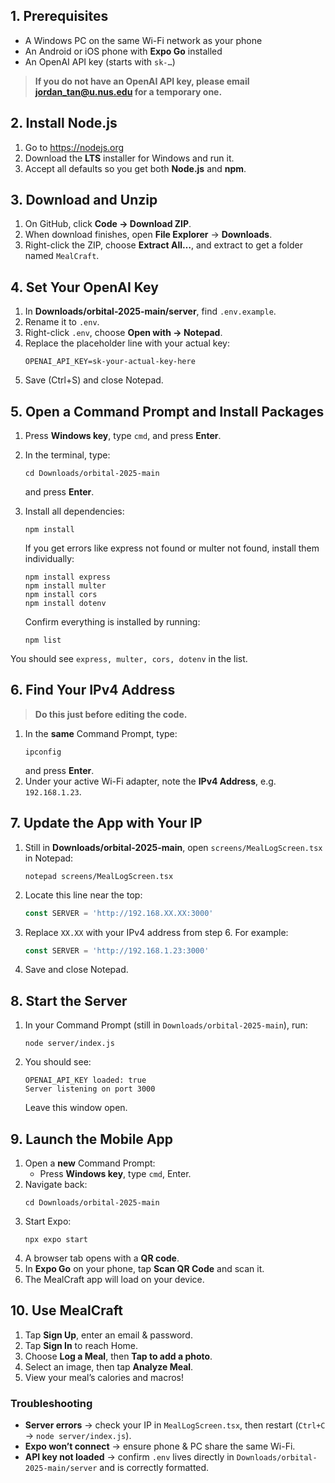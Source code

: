 ## 1. Prerequisites

- A Windows PC on the same Wi-Fi network as your phone  
- An Android or iOS phone with **Expo Go** installed  
- An OpenAI API key (starts with `sk-…`)
  
> **If you do not have an OpenAI API key, please email jordan_tan@u.nus.edu for a temporary one.**


## 2. Install Node.js

1. Go to https://nodejs.org  
2. Download the **LTS** installer for Windows and run it.  
3. Accept all defaults so you get both **Node.js** and **npm**.  


## 3. Download and Unzip

1. On GitHub, click **Code → Download ZIP**.  
2. When download finishes, open **File Explorer** → **Downloads**.  
3. Right-click the ZIP, choose **Extract All…**, and extract to get a folder named `MealCraft`.


## 4. Set Your OpenAI Key

1. In **Downloads/orbital-2025-main/server**, find `.env.example`.  
2. Rename it to `.env`.  
3. Right-click `.env`, choose **Open with → Notepad**.  
4. Replace the placeholder line with your actual key:
   ```
   OPENAI_API_KEY=sk-your-actual-key-here
   ```
5. Save (Ctrl+S) and close Notepad.


## 5. Open a Command Prompt and Install Packages

1. Press **Windows key**, type `cmd`, and press **Enter**.  
2. In the terminal, type:
   ```
   cd Downloads/orbital-2025-main
   ```
   and press **Enter**.  
3. Install all dependencies:
   ```
   npm install
   ```
   If you get errors like express not found or multer not found, install them individually:
   ```
   npm install express
   npm install multer
   npm install cors
   npm install dotenv
   ```
   
   Confirm everything is installed by running:
   ```
   npm list
   ```
You should see ```express, multer, cors, dotenv``` in the list.


## 6. Find Your IPv4 Address

> **Do this just before editing the code.**

1. In the **same** Command Prompt, type:
   ```
   ipconfig
   ```
   and press **Enter**.  
2. Under your active Wi-Fi adapter, note the **IPv4 Address**, e.g. `192.168.1.23`.


## 7. Update the App with Your IP

1. Still in **Downloads/orbital-2025-main**, open `screens/MealLogScreen.tsx` in Notepad:  
   ```
   notepad screens/MealLogScreen.tsx
   ```
2. Locate this line near the top:
   ```ts
   const SERVER = 'http://192.168.XX.XX:3000'
   ```
3. Replace `XX.XX` with your IPv4 address from step 6. For example:
   ```ts
   const SERVER = 'http://192.168.1.23:3000'
   ```
4. Save and close Notepad.


## 8. Start the Server

1. In your Command Prompt (still in `Downloads/orbital-2025-main`), run:
   ```
   node server/index.js
   ```
2. You should see:
   ```
   OPENAI_API_KEY loaded: true
   Server listening on port 3000
   ```
   Leave this window open.


## 9. Launch the Mobile App

1. Open a **new** Command Prompt:  
   - Press **Windows key**, type `cmd`, Enter.  
2. Navigate back:
   ```
   cd Downloads/orbital-2025-main
   ```
3. Start Expo:
   ```
   npx expo start
   ```
4. A browser tab opens with a **QR code**.  
5. In **Expo Go** on your phone, tap **Scan QR Code** and scan it.  
6. The MealCraft app will load on your device.


## 10. Use MealCraft

1. Tap **Sign Up**, enter an email & password.  
2. Tap **Sign In** to reach Home.  
3. Choose **Log a Meal**, then **Tap to add a photo**.  
4. Select an image, then tap **Analyze Meal**.  
5. View your meal’s calories and macros!


### Troubleshooting

- **Server errors** → check your IP in `MealLogScreen.tsx`, then restart (`Ctrl+C` → `node server/index.js`).  
- **Expo won’t connect** → ensure phone & PC share the same Wi-Fi.  
- **API key not loaded** → confirm `.env` lives directly in `Downloads/orbital-2025-main/server` and is correctly formatted.  
